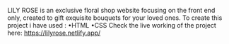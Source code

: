 LILY ROSE is an exclusive floral shop website focusing on the front end only, created to gift exquisite bouquets for your loved ones.
To create this project i have used :
•HTML
•CSS
 Check the live working of the project here:
https://lilyrose.netlify.app/
